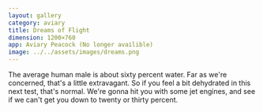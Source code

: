 ```yaml
---
layout: gallery
category: aviary
title: Dreams of Flight
dimension: 1200×760
app: Aviary Peacock (No longer availible)
image: ../../assets/images/dreams.png
---
```


The average human male is about sixty percent water. Far as we're concerned, that's a little extravagant. So if you feel a bit dehydrated in this next test, that's normal. We're gonna hit you with some jet engines, and see if we can't get you down to twenty or thirty percent.
